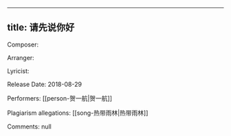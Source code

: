 
---
title: 请先说你好
---
Composer: 

Arranger: 

Lyricist: 

Release Date: 2018-08-29

Performers: [[person-贺一航|贺一航]]

Plagiarism allegations:
[[song-热带雨林|热带雨林]]

Comments:
null
